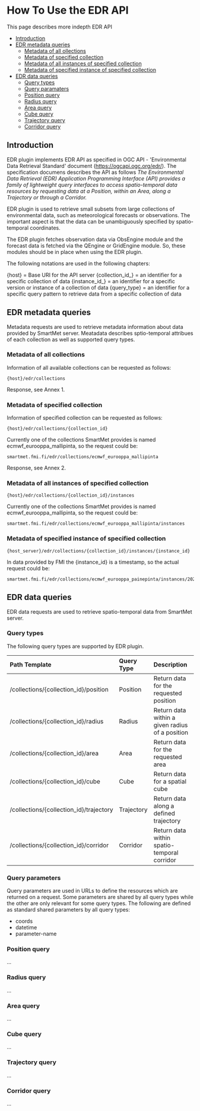 
# How To Use the EDR API <!-- omit in toc -->

This page describes more indepth EDR API

- [Introduction](#introduction)
- [EDR metadata queries](#edr-metadata-queries)
  - [Metadata of all ollections](#metadata-of-all-collections)
  - [Metadata of specified collection](#metadata-of-specified-collection)
  - [Metadata of all instances of specified collection](#metadata-of-all-instances-of-specified-collection)
  - [Metadata of specified instance of specified collection](#metadata-of-specified-instance-of-specified-collection)
- [EDR data queries](edr-data-queries)
  - [Query types](query-types)
  - [Query paramaters](query-parameters)
  - [Position query](position-query)
  - [Radius query](radius-query)
  - [Area query](area-query)
  - [Cube query](cube-query)
  - [Trajectory query](trajectory-query)
  - [Corridor query](corridor-query)

## Introduction

EDR plugin implements EDR API as specified in OGC API - 'Environmental Data Retrieval Standard' document (https://ogcapi.ogc.org/edr/). The specification documens describes the API as follows *The Environmental Data Retrieval (EDR) Application Programming Interface (API) provides a family of lightweight query interfaces to access spatio-temporal data resources by requesting data at a Position, within an Area, along a Trajectory or through a Corridor.*

EDR plugin is used to retrieve small subsets from large collections of environmental data, such as meteorological forecasts or observations. The important aspect is that the data can be unambiguously specified by spatio-temporal coordinates.

The EDR plugin fetches observation data via ObsEngine module and the forecast data is fetched via the QEngine or GridEngine module. So, these modules should be in place when using the EDR plugin.

The following notations are used in the following chapters:

{host} = Base URI for the API server
{collection_id_} = an identifier for a specific collection of data
{instance_id_} = an identifier for a specific version or instance of a collection of data
{query_type} = an identifier for a specific query pattern to retrieve data from a specific collection of data

## EDR metadata queries

Metadata requests are used to retrieve metadata information about data provided by SmartMet server. Meatadata describes sptio-temporal attribues of each collection as well as supported query types.


### Metadata of all collections

Information of all available collections can be requested as follows:

```
{host}/edr/collections
```

Response, see Annex 1.

### Metadata of specified collection

Information of specified collection can be requested as follows:

```
{host}/edr/collections/{collection_id}
```
Currently one of the collections SmartMet provides is named ecmwf_eurooppa_mallipinta, so the request could be:

```
smartmet.fmi.fi/edr/collections/ecmwf_eurooppa_mallipinta
```
Response, see Annex 2.

### Metadata of all instances of specified collection

```
{host}/edr/collections/{collection_id}/instances
```

Currently one of the collections SmartMet provides is named ecmwf_eurooppa_mallipinta, so the request could be:

```
smartmet.fmi.fi/edr/collections/ecmwf_eurooppa_mallipinta/instances
```

### Metadata of specified instance of specified collection

```
{host_server}/edr/collections/{collection_id}/instances/{instance_id}
```
In data provided by FMI the {instance_id} is a timestamp, so the actual request could be:

```
smartmet.fmi.fi/edr/collections/ecmwf_eurooppa_painepinta/instances/20221103T000000
```

## EDR data queries

EDR data requests are used to retrieve spatio-temporal data from SmartMet server. 

### Query types

The following query types are supported by EDR plugin.

| Path Template | Query Type | Description     |
| :---        |    :----   |          :--- |
| /collections/{collection_id}/position      | Position       | Return data for the requested position   |
| /collections/{collection_id}/radius      | Radius       | Return data within a given radius of a position   |
| /collections/{collection_id}/area      | Area       | Return data for the requested area   |
| /collections/{collection_id}/cube      | Cube       | Return data for a spatial cube   |
| /collections/{collection_id}/trajectory      | Trajectory       | Return data along a defined trajectory   |
| /collections/{collection_id}/corridor      | Corridor       | Return data within spatio-temporal corridor   |

### Query parameters

Query parameters are used in URLs to define the resources which are returned on a request. Some parameters are shared by all query types while the other are only relevant for some query types. The following are defined as standard shared parameters by all query types:

- coords
- datetime
- parameter-name

### Position query

...

### Radius query

...

### Area query

...

### Cube query

...

### Trajectory query

...

### Corridor query

...

